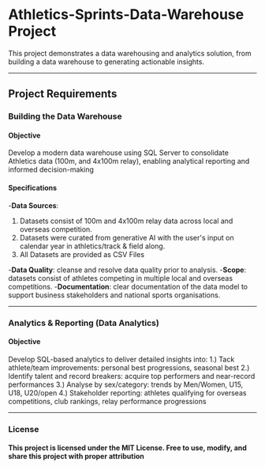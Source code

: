 # Athletics-Sprints-Data-Warehouse Project

This project demonstrates a data warehousing and analytics solution, from building a data warehouse to generating actionable insights. 

---

## Project Requirements

### Building the Data Warehouse 

#### Objective
Develop a modern data warehouse using SQL Server to consolidate Athletics data (100m, and 4x100m relay),  enabling analytical reporting and informed decision-making

#### Specifications
-**Data Sources**: 
  1. Datasets consist of 100m and 4x100m relay data across local and overseas competition.
  2. Datasets were curated from generative AI with the user's input on calendar year in athletics/track & field along.
  3. All Datasets are provided as CSV Files

-**Data Quality**: cleanse and resolve data quality prior to analysis.
-**Scope**: datasets consist of athletes competing in multiple local and overseas competitions.
-**Documentation**: clear documentation of the data model to support business stakeholders and national sports organisations.

---

### Analytics & Reporting (Data Analytics)

#### Objective
Develop SQL-based analytics to deliver detailed insights into:
  1.) Tack athlete/team improvements: personal best progressions, seasonal best
  2.) Identify talent and record breakers: acquire top performers and near-record performances
  3.) Analyse by sex/category: trends by Men/Women, U15, U18, U20/open
  4.) Stakeholder reporting: athletes qualifying for overseas competitions, club rankings, relay performance progressions

---

### License

#### This project is licensed under the MIT License. Free to use, modify, and share this project with proper attribution
